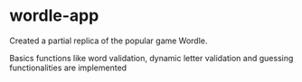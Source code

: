 ﻿# wordle-app

Created a partial replica of the popular game Wordle.

Basics functions like word validation, dynamic letter validation and guessing functionalities are implemented
